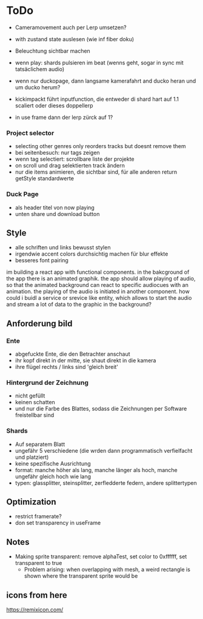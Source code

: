 # ToDo

- Cameramovement auch per Lerp umsetzen?
- with zustand state auslesen (wie inf fiber doku)
- Beleuchtung sichtbar machen
- wenn play: shards pulsieren im beat (wenns geht, sogar in sync mit tatsäclichem audio)

- wenn nur duckopage, dann langsame kamerafahrt and ducko heran und um ducko herum?
- kickimpackt führt inputfunction, die entweder di shard hart auf 1.1 scaliert oder dieses doppellerp
- in use frame dann der lerp zürck auf 1?

### Project selector

- selecting other genres only reorders tracks but doesnt remove them
- bei seitenbesuch: nur tags zeigen
- wenn tag selectiert: scrollbare liste der projekte
- on scroll und drag selektierten track ändern
- nur die items animieren, die sichtbar sind, für alle anderen return getStyle standardwerte

### Duck Page

- als header titel von now playing
- unten share und download button

## Style

- alle schriften und links bewusst stylen
- irgendwie accent colors durchsichtig machen für blur effekte
- besseres font pairing

im building a react app with functional components. in the bakcground of the app there is an animated graphik. the app should allow playing of audio, so that the animated background can react to specific audiocues with an animation. the playing of the audio is initiated in another component. how could i buidl a service or srevice like entity, which allows to start the audio and stream a lot of data to the graphic in the background?

## Anforderung bild

### Ente

- abgefuckte Ente, die den Betrachter anschaut
- ihr kopf direkt in der mitte, sie shaut direkt in die kamera
- ihre flügel rechts / links sind 'gleich breit'

### Hintergrund der Zeichnung

- nicht gefüllt
- keinen schatten
- und nur die Farbe des Blattes, sodass die Zeichnungen per Software freistellbar sind

### Shards

- Auf separatem Blatt
- ungefähr 5 verschiedene (die wrden dann programmatisch verfielfacht und platziert)
- keine spezifische Ausrichtung
- format: manche höher als lang, manche länger als hoch, manche ungefähr gleich hoch wie lang
- typen: glassplitter, steinsplitter, zerfledderte federn, andere splittertypen

## Optimization

- restrict framerate?
- don set transparency in useFrame

## Notes

- Making sprite transparent: remove alphaTest, set color to 0xffffff, set transparent to true
  - Problem arising: when overlapping with mesh, a weird rectangle is shown where the transparent sprite would be

## icons from here

https://remixicon.com/
